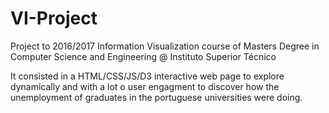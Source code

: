 # VI-Project
Project to 2016/2017 Information Visualization course of Masters Degree in Computer Science and Engineering @ Instituto Superior Técnico

It consisted in a HTML/CSS/JS/D3 interactive web page to explore dynamically and with a lot o user engagment to discover how the unemployment of graduates in the portuguese universities were doing.
